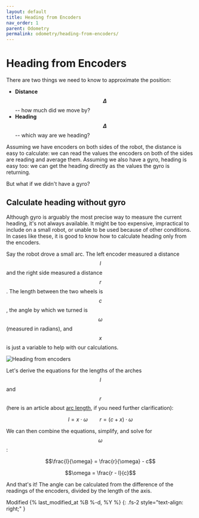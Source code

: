 ```yaml
---
layout: default
title: Heading from Encoders
nav_order: 1
parent: Odometry
permalink: odometry/heading-from-encoders/
---
```


# Heading from Encoders
There are two things we need to know to approximate the position:
- **Distance $$\Delta$$** -- how much did we move by?
- **Heading $$\Delta$$** -- which way are we heading?

Assuming we have encoders on both sides of the robot, the distance is easy to calculate: we can read the values the encoders on both of the sides are reading and average them. Assuming we also have a gyro, heading is easy too: we can get the heading directly as the values the gyro is returning.

But what if we didn't have a gyro?


## Calculate heading without gyro
Although gyro is arguably the most precise way to measure the current heading, it's not always available. It might be too expensive, impractical to include on a small robot, or unable to be used because of other conditions. In cases like these, it is good to know how to calculate heading only from the encoders.

Say the robot drove a small arc. The left encoder measured a distance $$l$$ and the right side measured a distance $$r$$. The length between the two wheels is $$c$$, the angle by which we turned is $$\omega$$ (measured in radians), and $$x$$ is just a variable to help with our calculations.

![Heading from encoders]({{site.url}}/assets/images/odometry/heading-from-encoders.png "Heading from encoders")

Let's derive the equations for the lengths of the arches $$l$$ and $$r$$ (here is an article about [arc length](https://www.mathopenref.com/arclength.html), if you need further clarification):

$$l=x\cdot\omega\qquad r=\left(c+x\right)\cdot\omega$$

We can then combine the equations, simplify, and solve for $$\omega$$:

$$\frac{l}{\omega} = \frac{r}{\omega} - c$$

$$\omega = \frac{r - l}{c}$$

And that's it! The angle can be calculated from the difference of the readings of the encoders, divided by the length of the axis.

Modified {% last_modified_at %B %-d, %Y %}
{: .fs-2 style="text-align: right;" }
